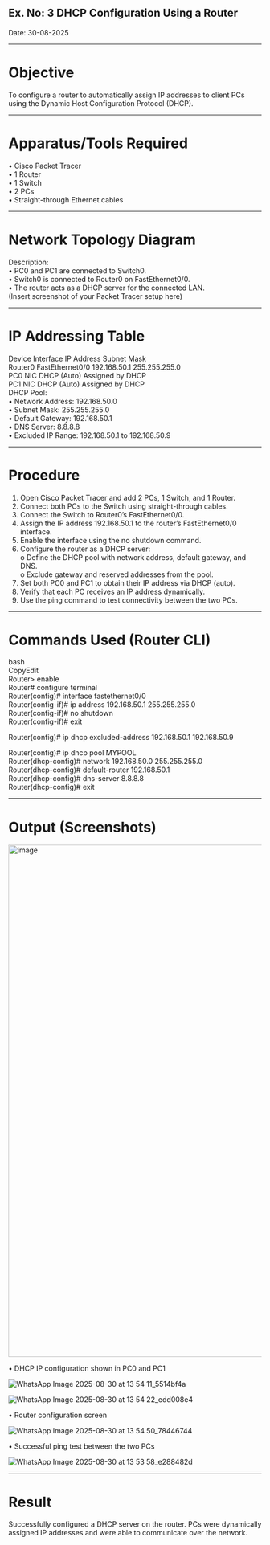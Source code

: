 ## Ex. No: 3  DHCP Configuration Using a Router
Date: 30-08-2025
________________________________________
# Objective
To configure a router to automatically assign IP addresses to client PCs using the Dynamic Host Configuration Protocol (DHCP).
________________________________________
# Apparatus/Tools Required
•	Cisco Packet Tracer<br>
•	1 Router<br>
•	1 Switch<br>
•	2 PCs<br>
•	Straight-through Ethernet cables<br>
________________________________________
# Network Topology Diagram
Description:<br>
•	PC0 and PC1 are connected to Switch0.<br>
•	Switch0 is connected to Router0 on FastEthernet0/0.<br>
•	The router acts as a DHCP server for the connected LAN.<br>
(Insert screenshot of your Packet Tracer setup here)<br>
________________________________________
# IP Addressing Table
Device	Interface	IP Address	Subnet Mask<br>
Router0	FastEthernet0/0	192.168.50.1	255.255.255.0<br>
PC0	NIC	DHCP (Auto)	Assigned by DHCP<br>
PC1	NIC	DHCP (Auto)	Assigned by DHCP<br>
DHCP Pool:<br>
•	Network Address: 192.168.50.0<br>
•	Subnet Mask: 255.255.255.0<br>
•	Default Gateway: 192.168.50.1<br>
•	DNS Server: 8.8.8.8<br>
•	Excluded IP Range: 192.168.50.1 to 192.168.50.9<br>
________________________________________
# Procedure
1.	Open Cisco Packet Tracer and add 2 PCs, 1 Switch, and 1 Router.<br>
2.	Connect both PCs to the Switch using straight-through cables.<br>
3.	Connect the Switch to Router0’s FastEthernet0/0.<br>
4.	Assign the IP address 192.168.50.1 to the router’s FastEthernet0/0 interface.<br>
5.	Enable the interface using the no shutdown command.<br>
6.	Configure the router as a DHCP server:<br>
o	Define the DHCP pool with network address, default gateway, and DNS.<br>
o	Exclude gateway and reserved addresses from the pool.<br>
7.	Set both PC0 and PC1 to obtain their IP address via DHCP (auto).<br>
8.	Verify that each PC receives an IP address dynamically.<br>
9.	Use the ping command to test connectivity between the two PCs.<br>
________________________________________
# Commands Used (Router CLI)
bash<br>
CopyEdit<br>
Router> enable<br>
Router# configure terminal<br>
Router(config)# interface fastethernet0/0<br>
Router(config-if)# ip address 192.168.50.1 255.255.255.0<br>
Router(config-if)# no shutdown<br>
Router(config-if)# exit<br>

Router(config)# ip dhcp excluded-address 192.168.50.1 192.168.50.9<br>

Router(config)# ip dhcp pool MYPOOL<br>
Router(dhcp-config)# network 192.168.50.0 255.255.255.0<br>
Router(dhcp-config)# default-router 192.168.50.1<br>
Router(dhcp-config)# dns-server 8.8.8.8<br>
Router(dhcp-config)# exit<br>
________________________________________
# Output (Screenshots)

<img width="1920" height="1020" alt="image" src="https://github.com/user-attachments/assets/ae9e6cbb-27de-48f9-83e3-aeaeb6c9b874" />

•	DHCP IP configuration shown in PC0 and PC1<br>

![WhatsApp Image 2025-08-30 at 13 54 11_5514bf4a](https://github.com/user-attachments/assets/39231130-e343-4ece-9559-382c921f3e7b)

![WhatsApp Image 2025-08-30 at 13 54 22_edd008e4](https://github.com/user-attachments/assets/8bd9897b-93e3-4c64-b400-a863c117e8b5)

•	Router configuration screen<br>

![WhatsApp Image 2025-08-30 at 13 54 50_78446744](https://github.com/user-attachments/assets/e93e7c7d-f5f7-42df-81b4-7c2dc6590ccb)

•	Successful ping test between the two PCs<br>

![WhatsApp Image 2025-08-30 at 13 53 58_e288482d](https://github.com/user-attachments/assets/3cbf7eb9-5147-4657-88b5-d2e89a7f8cb6)

________________________________________
# Result
Successfully configured a DHCP server on the router. PCs were dynamically assigned IP addresses and were able to communicate over the network.
